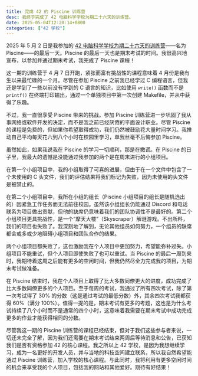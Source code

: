 ```yaml
---
title: 完成 42 的 Piscine 训练营
desc: 我终于完成了 42 电脑科学学校为期二十六天的训练营。
date: 2025-05-04T12:20:14+0800
categories: ["42 学校"]
---
```


2025 年 5 月 2 日是我参加的 [42 电脑科学学校为期二十六天的训练营](2025-04-13-42-piscine-first-week.md)——名为 Piscine——的最后一天。Piscine 的最后一天也是期末考试的时间。我很高兴地宣布，以参加并通过期末考试，我完成了 Piscine 课程！

这一期的训练营于 4 月 7 日开跑，紧张而富有挑战性的课程意味着 4 月份是我有生以来最忙碌的一个月。尽管在参加 Piscine 之前我已经学过 C 编程语言，但我还是学到了一些以前没有学到的 C 语言的知识，比如使用 `write()` 函数而不是 `printf()` 在终端打印输出，通过一个单独项目中第一次创建 Makefile，并从中获得了乐趣。

不过，我一直很享受 Piscine 带来的挑战。参加 Piscine 训练营进一步巩固了我从事网络或软件开发的决定，而不是我之前已经厌倦的平面设计职业。尽管 Piscine 的课程是免费的，但如果你希望取得成功，我们仍然被鼓励花大量时间学习。我推动自己平均每天花六到八个小时在校园里学习，单我丝毫不后悔参加 Piscine。

虽然如此，如果我说我在 Piscine 的学习一切顺利，那是在撒谎。在 Piscine 的日子里，我最大的遗憾是没能通过我参加的两个是在周末进行的小组项目。

在第一个小组项目中，我的小组取得了可喜的进展，但由于在一个文件中包含了一个未使用的 C 头文件，我们的评估结果将我们标记为失败，因为未使用的头文件是被禁止的。

在第二个小组项目中，我所在小组的组长（Piscine 小组项目的组长是随机选出的）因紧急工作任务而无法前往校园。虽然该小组组长仍能通过 Discord 和电话联系为项目做出贡献，但他的缺席仍意味着我们的团队协调性不是最好的。第二个小组项目更具挑战性，是一个“摩天大楼”（Skyscraper）解谜游戏。不出所料，我们的项目也失败了。我深刻地了解到，无论其他组员如何努力，一个组员的缺席都会或多或少地阻碍小组项目和团队合作的结果。

两个小组项目都失败了，这也激励我在个人项目中更加努力，希望能弥补过失。小组项目不能重试，但个人项目即使失败了也可以重试。当 Piscine 的最后一周到来时，我期待着这周之后能有更多的空闲时间，但我仍然尽全力完成我的项目，为期末考试做准备。

在 Piscine 结束时，我在个人项目上取得了比大多数同僚更大的进度，成功完成了比大多数同僚更多的个人项目。至于每周的考试，我通过了所有四次考试，除了第一次考试得了 30% 的分数（这是通过考试的最低分数）外，其余四次考试我都获得 60%（满分 100%）。值得一提的是，期末考试有更多的考题，这也是为什么考试持续了八个小时而不是通常的四个小时，这意味着我需要在期末考试中成功完成更多的作业才能获得相同的分数。

尽管我这一期的 Piscine 训练营的课程已经结束，但对于我们这些参与者来说，一切还未完全了解，因为我们还需要在期末考试结束两周后等待消息和公告，已获知我们是否有资格参加 42 的核心课程。我之所以上 42 学校，是因为我想继续学习，成为一名更好的开发人员，并与当地的科技空间建立联系，所以我自然希望能通过 Piscine 训练营，加入学校的核心课程。与此同时，我将利用有更多空闲时间的机会来享受我的个人项目，包括我的网站和其他爱好。期待有好结果！
